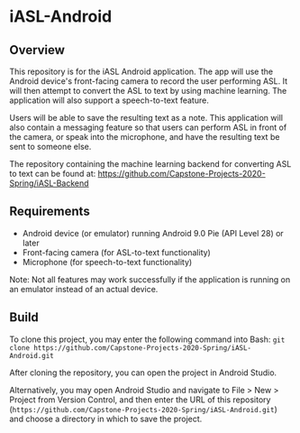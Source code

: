 # iASL-Android

## Overview
This repository is for the iASL Android application. The app will use the Android device's front-facing camera to record the user performing ASL. It will then attempt to convert the ASL to text by using machine learning. The application will also support a speech-to-text feature.

Users will be able to save the resulting text as a note. This application will also contain a messaging feature so that users can perform ASL in front of the camera, or speak into the microphone, and have the resulting text be sent to someone else.

The repository containing the machine learning backend for converting ASL to text can be found at: https://github.com/Capstone-Projects-2020-Spring/iASL-Backend

## Requirements
* Android device (or emulator) running Android 9.0 Pie (API Level 28) or later
* Front-facing camera (for ASL-to-text functionality)
* Microphone (for speech-to-text functionality)

Note: Not all features may work successfully if the application is running on an emulator instead of an actual device.

## Build
To clone this project, you may enter the following command into Bash: `git clone https://github.com/Capstone-Projects-2020-Spring/iASL-Android.git`

After cloning the repository, you can open the project in Android Studio.

Alternatively, you may open Android Studio and navigate to File > New > Project from Version Control, and then enter the URL of this repository (`https://github.com/Capstone-Projects-2020-Spring/iASL-Android.git`) and choose a directory in which to save the project.
